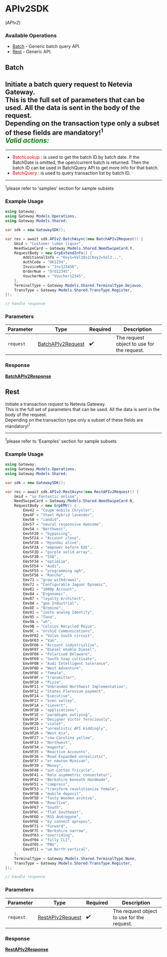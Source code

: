 # APIv2SDK
(*APIv2*)

### Available Operations

* [Batch](#batch) - Generic batch query API.
* [Rest](#rest) - Generic API.

## Batch

Initiate a batch query request to Netevia Gateway.<br>
This is the full set of parameters that can be used. All the data is sent in the body of the request.<br>
Depending on the transaction type only a subset of these fields are mandatory!<sup>1</sup><br>
***<span style="color:green">Valid actions:</span>***  
---  
___
- <span style="color:red">BatchLookup</span> : is used to get the batch ID by batch date.  If the BatchDate is omitted, the open/current batch is returned. Then the batch ID can be used in BatchQuery API to get more info for that batch.  
- <span style="color:red">BatchQuery</span> : is used to query transaction list by batch ID.  
<hr>
<sup>1</sup>please refer to 'samples' section for sample subsets 


### Example Usage

```csharp
using Gateway;
using Gateway.Models.Operations;
using Gateway.Models.Shared;

var sdk = new GatewaySDK();

var res = await sdk.APIv2.BatchAsync(new BatchAPIv2Request() {
    Gmid = "Customer lumen liquor",
    NeedSwipeCard = Gateway.Models.Shared.NeedSwipeCard.Y,
    RequestBody = new GrpExtendInfo() {
        AdditionalInfo = "Key1=Val10x1CKey2=Val2...",
        AuthCode = "OK1234",
        InvoiceNum = "Inv123456",
        OrderNum = "Ord12345",
        VoucherNum = "Voucher12345",
    },
    TerminalType = Gateway.Models.Shared.TerminalType.Dejavoo,
    TransType = Gateway.Models.Shared.TransType.Register,
});

// handle response
```

### Parameters

| Parameter                                                         | Type                                                              | Required                                                          | Description                                                       |
| ----------------------------------------------------------------- | ----------------------------------------------------------------- | ----------------------------------------------------------------- | ----------------------------------------------------------------- |
| `request`                                                         | [BatchAPIv2Request](../../models/operations/BatchAPIv2Request.md) | :heavy_check_mark:                                                | The request object to use for the request.                        |


### Response

**[BatchAPIv2Response](../../models/operations/BatchAPIv2Response.md)**


## Rest

Initiate a transaction request to Netevia Gateway.<br>
This is the full set of parameters that can be used. All the data is sent in the body of the request.<br>
Depending on the transaction type only a subset of these fields are mandatory!<sup>1</sup><br>
<hr>
<sup>1</sup>please refer to 'Examples' section for sample subsets  


### Example Usage

```csharp
using Gateway;
using Gateway.Models.Operations;
using Gateway.Models.Shared;

var sdk = new GatewaySDK();

var res = await sdk.APIv2.RestAsync(new RestAPIv2Request() {
    Gmid = "so Fantastic online",
    NeedSwipeCard = Gateway.Models.Shared.NeedSwipeCard.N,
    RequestBody = new GrpEMV() {
        Emv42 = "Coupe mobile Chrysler",
        Emv4F = "Steel Hybrid lavender",
        Emv50 = "candid",
        Emv57 = "neural responsive Awesome",
        Emv5A = "Northwest",
        Emv5F20 = "bypassing",
        Emv5F24 = "Account close",
        Emv5F28 = "Hyundai olive",
        Emv5F2A = "empower before EXE",
        Emv5F2D = "purple solid array",
        Emv5F30 = "SSD",
        Emv5F34 = "optimize",
        Emv5F54 = "Audi",
        Emv5F55 = "programming ugh",
        Emv5F56 = "Rancho",
        Emv71 = "grow withdrawal",
        Emv72 = "Configurable Jaguar Dynamic",
        Emv82 = "1080p Account",
        Emv84 = "Ergonomic",
        Emv87 = "loyalty Architect",
        Emv8A = "gee Industrial",
        Emv8E = "Bromine",
        Emv91 = "iusto analog Identity",
        Emv95 = "Tuna",
        Emv9A = "ah",
        Emv9B = "Celsius Recycled Royce",
        Emv9C = "orchid Communications",
        Emv9F02 = "Volvo South circuit",
        Emv9F03 = "Van",
        Emv9F06 = "Account industrialise",
        Emv9F07 = "Diesel enable Diesel",
        Emv9F08 = "Polarised Delaware",
        Emv9F09 = "South Soap cultivate",
        Emv9F0B = "Audi Intelligent tolerance",
        Emv9F0D = "West Adventure",
        Emv9F0E = "female",
        Emv9F0F = "transmitter",
        Emv9F10 = "Pizza",
        Emv9F11 = "Unbranded Northwest Implementation",
        Emv9F12 = "States Flerovium payment",
        Emv9F14 = "Executive",
        Emv9F17 = "even valley",
        Emv9F1A = "sievert",
        Emv9F1B = "applications",
        Emv9F1E = "paradigms outlying",
        Emv9F1F = "Designer Victor ferociously",
        Emv9F20 = "violet",
        Emv9F21 = "unrealistic API kiddingly",
        Emv9F26 = "West Kia",
        Emv9F27 = "cow Carolina yellow",
        Emv9F33 = "Northwest",
        Emv9F34 = "magenta",
        Emv9F35 = "Reactive Accounts",
        Emv9F36 = "Road Expanded unrealistic",
        Emv9F37 = "er newton Minivan",
        Emv9F39 = "Money",
        Emv9F40 = "out Cotton Tricycle",
        Emv9F41 = "male asymmetric consectetur",
        Emv9F42 = "Berkshire beneath Handmade",
        Emv9F51 = "compress",
        Emv9F53 = "transform revolutionize female",
        Emv9F5B = "mobile deposit",
        Emv9F5D = "Tasty Wooden archive",
        Emv9F66 = "Reactive",
        Emv9F67 = "South",
        Emv9F6C = "flat Southeast",
        Emv9F6D = "RSS Androgyne",
        Emv9F6E = "by connect apropos",
        Emv9F71 = "Forward",
        Emv9F7C = "Berkshire narrow",
        Emvdf03 = "overriding",
        Emvdf04 = "fully CLI",
        Emvdf05 = "PNG",
        Emvdf11 = "um North vertical",
    },
    TerminalType = Gateway.Models.Shared.TerminalType.None,
    TransType = Gateway.Models.Shared.TransType.Register,
});

// handle response
```

### Parameters

| Parameter                                                       | Type                                                            | Required                                                        | Description                                                     |
| --------------------------------------------------------------- | --------------------------------------------------------------- | --------------------------------------------------------------- | --------------------------------------------------------------- |
| `request`                                                       | [RestAPIv2Request](../../models/operations/RestAPIv2Request.md) | :heavy_check_mark:                                              | The request object to use for the request.                      |


### Response

**[RestAPIv2Response](../../models/operations/RestAPIv2Response.md)**

